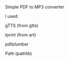 Simple PDF to MP3 converter

I used:

gTTS (from gtts)

tprint (from art)

pdfplumber

Path (pathlib)
